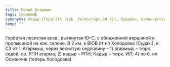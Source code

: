 ```yaml
---
title: Малый Агармыш
tags: [ороним]
synonyms: Кадыр-[Гора]({% link _terms/гора.md %}), Кадрион, Османчугская [Гора]({% link _terms/гора.md %})
temp: ""
---
```


Горбатая лесистая возв., вытянутая Ю–С, с обнаженной вершиной и пролысиной на
юж. склоне. В 2 км. к ВЮВ от нп Холодовка (Судак.), к СЗ от г. Агармыш, через
лесистую седловину – 1) агармыш – тюрк. седой; ср. РПН агарма; 2) кадыр – РПН;
Кадыр – тюрк. ИЛ; 4) по б. нп Османчик (теперь Холодовка).
